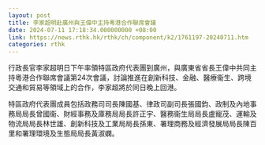 ```yaml
---
layout: post
title: 李家超明赴廣州與王偉中主持粵港合作聯席會議
date: 2024-07-11 17:18:34.000000000 +08:00
link: https://news.rthk.hk/rthk/ch/component/k2/1761197-20240711.htm
categories: rthk
---
```


行政長官李家超明日下午率領特區政府代表團到廣州，與廣東省省長王偉中共同主持粵港合作聯席會議第24次會議，討論推進在創新科技、金融、醫療衞生、跨境交通和貿易等領域上的合作，李家超將於同日晚上回港。
      
特區政府代表團成員包括政務司司長陳國基、律政司副司長張國鈞、政制及內地事務局局長曾國衞、財經事務及庫務局局長許正宇、醫務衞生局局長盧寵茂、運輸及物流局局長林世雄、創新科技及工業局局長孫東、署理商務及經濟發展局局長陳百里和署理環境及生態局局長黃淑嫻。
